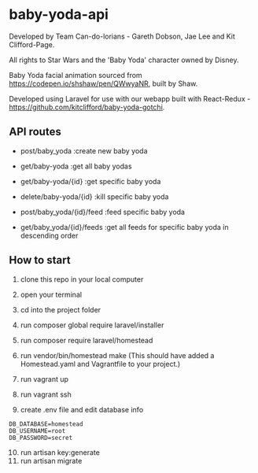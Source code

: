 # baby-yoda-api
Developed by Team Can-do-lorians - Gareth Dobson, Jae Lee and Kit Clifford-Page.

All rights to Star Wars and the 'Baby Yoda' character owned by Disney.

Baby Yoda facial animation sourced from https://codepen.io/shshaw/pen/QWwyaNR, built by Shaw.

Developed using Laravel for use with our webapp built with React-Redux - https://github.com/kitclifford/baby-yoda-gotchi.

## API routes

* post/baby_yoda 
:create new baby yoda

* get/baby-yoda
:get all baby yodas

* get/baby-yoda/{id}
:get specific baby yoda

* delete/baby-yoda/{id}
:kill specific baby yoda

* post/baby_yoda/{id}/feed
:feed specific baby yoda

* get/baby_yoda/{id}/feeds
:get all feeds for specific baby yoda in descending order

## How to start 

1. clone this repo in your local computer
2. open your terminal
3. cd into the project folder 
4. run composer global require laravel/installer
5. run composer require laravel/homestead
6. run vendor/bin/homestead make
(This should have added a Homestead.yaml and Vagrantfile to your project.)

7. run vagrant up 
8. run vagrant ssh 
9. create .env file and edit database info

```
DB_DATABASE=homestead
DB_USERNAME=root
DB_PASSWORD=secret

```

10. run artisan key:generate
11. run artisan migrate





